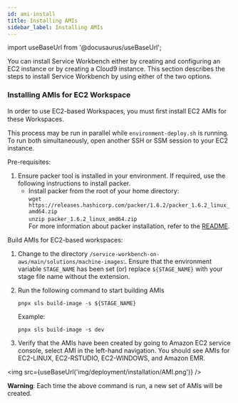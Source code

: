 ```yaml
---
id: ami-install
title: Installing AMIs
sidebar_label: Installing AMIs
---
```


import useBaseUrl from '@docusaurus/useBaseUrl';

You can install Service Workbench either by creating and configuring an EC2 instance or by creating a Cloud9 instance. This section describes the steps to install Service Workbench by using either of the two options.

### Installing AMIs for EC2 Workspace

In order to use EC2-based Workspaces, you must ﬁrst install EC2 AMIs for these Workspaces. 

This process may be run in parallel while `environment-deploy.sh` is running. To run both simultaneously, open another SSH or SSM session to your EC2 instance.

Pre-requisites:
1. Ensure packer tool is installed in your environment. If required, use the following instructions to install packer.
     + Install packer from the root of your home directory:     
           `wget https://releases.hashicorp.com/packer/1.6.2/packer_1.6.2_linux_amd64.zip`    
           `unzip packer_1.6.2_linux_amd64.zip`     
     For more information about packer installation, refer to the [README](https://github.com/awslabs/service-workbench-on-aws/blob/b20208099d5acf51816ee4efd5b5bb3bf6d22fc8/addons/addon-base-raas/packages/serverless-packer/README.md#topics). 
     
Build AMIs for EC2-based workspaces: 
1. Change to the directory `/service-workbench-on-aws/main/solutions/machine-images`:. Ensure that the environment variable `STAGE_NAME` has been set (or) replace `${STAGE_NAME}` with your stage file name without the extension. 
2. Run the following command to start building AMIs

      `pnpx sls build-image -s ${STAGE_NAME}`

      Example: 
      
      `pnpx sls build-image -s dev`

2. Verify that the AMIs have been created by going to Amazon EC2 service console, select AMI in the left-hand navigation. You should see AMIs for EC2-LINUX, EC2-RSTUDIO, EC2-WINDOWS, and Amazon EMR.  

<img src={useBaseUrl('img/deployment/installation/AMI.png')} />

**Warning**: Each time the above command is run, a new set of AMIs will be created.
